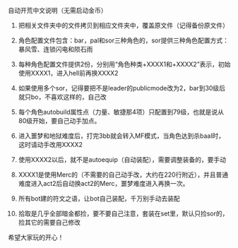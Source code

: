 自动开荒中文说明（无需启动金币）

1. 把相关文件夹中的文件拷贝到相应文件夹中，覆盖原文件（记得备份原文件）

2. 角色配置文件包含：bar，pal和sor三种角色的，sor提供三种角色配置方式：暴风雪、连锁闪电和陨石雨

3. 每种角色配置文件提供2份，分别用“角色种类+XXXX1和+XXXX2”表示，初始使用XXXX1，进入hell前再换XXXX2

4. 如果使用多个sor，记得要把不是leader的publicmode改为2，bar到30级后就只bo，不喜欢这样的，自己改

5. 每个角色autobuild属性点（力量、敏捷那4项）只配置到79级，也就是说从80级开始，要自己动手加点。

6. 进入噩梦和地狱难度后，打完3bb就会转入MF模式，当角色达到杀baal时，这时请动手改用XXXX2

7. 使用XXXX2以后，就不是autoequip（自动装配），需要调整装备的，要手动

8. XXXX1是使用Merc的（不需要的自己动手改，大约在220行附近），并且普通难度进入act2后自动换act2的Merc，噩梦难度进入再换一次。

9. 所有bot建的符文之语，让bot自己装配，千万别手动去装配

10. 拾取是几乎全部暗金都捡，要不要自己注意，套装在set里，默认只捡sor的，捡其它的需要自己修改

希望大家玩的开心！